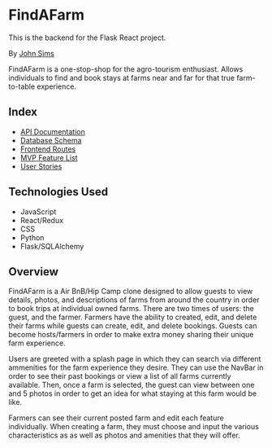 # FindAFarm

This is the backend for the Flask React project.

By [John Sims](https://github.com/simzeee)

FindAFarm is a one-stop-shop for the agro-tourism enthusiast. Allows individuals to find and book stays at farms near and far for that true farm-to-table experience.

## Index

- [API Documentation](https://github.com/simzeee/FindAFarm/wiki/API-Documentation)
- [Database Schema](https://github.com/simzeee/FindAFarm/wiki/Database-Schema)
- [Frontend Routes](https://github.com/simzeee/FindAFarm/wiki/Frontend-Routes)
- [MVP Feature List](https://github.com/simzeee/FindAFarm/wiki/MVP-List)
- [User Stories](https://github.com/simzee/FindAFarm/wiki/User-Stories)

## Technologies Used

- JavaScript
- React/Redux
- CSS
- Python
- Flask/SQLAlchemy

## Overview

FindAFarm is a Air BnB/Hip Camp clone designed to allow guests to view details, photos, and descriptions of farms from around the country in order to book trips at individual owned farms. There are two times of users: the guest, and the farmer. Farmers have the ability to created, edit, and delete their farms while guests can create, edit, and delete bookings. Guests can become hosts/farmers in order to make extra money sharing their unique farm experience.

Users are greeted with a splash page in which they can search via different ammenities for the farm experience they desire. They can use the NavBar in order to see their past bookings or view a list of all farms currently available. Then, once a farm is selected, the guest can view between one and 5 photos in order to get an idea for what staying at this farm would be like. 

Farmers can see their current posted farm and edit each feature individually. When creating a farm, they must choose and input the various characteristics as as well as photos and amenities that they will offer. 
